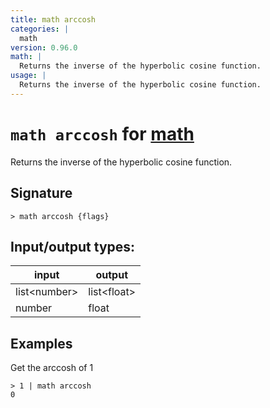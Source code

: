 ```yaml
---
title: math arccosh
categories: |
  math
version: 0.96.0
math: |
  Returns the inverse of the hyperbolic cosine function.
usage: |
  Returns the inverse of the hyperbolic cosine function.
---
```

<!-- This file is automatically generated. Please edit the command in https://github.com/nushell/nushell instead. -->

# `math arccosh` for [math](/commands/categories/math.md)

<div class='command-title'>Returns the inverse of the hyperbolic cosine function.</div>

## Signature

```> math arccosh {flags} ```


## Input/output types:

| input        | output      |
| ------------ | ----------- |
| list\<number\> | list\<float\> |
| number       | float       |
## Examples

Get the arccosh of 1
```nu
> 1 | math arccosh
0
```
